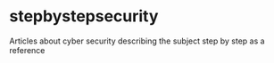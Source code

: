 # stepbystepsecurity
Articles about cyber security describing the subject step by step as a reference
